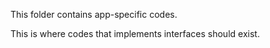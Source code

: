 This folder contains app-specific codes.

This is where codes that implements interfaces should exist.

